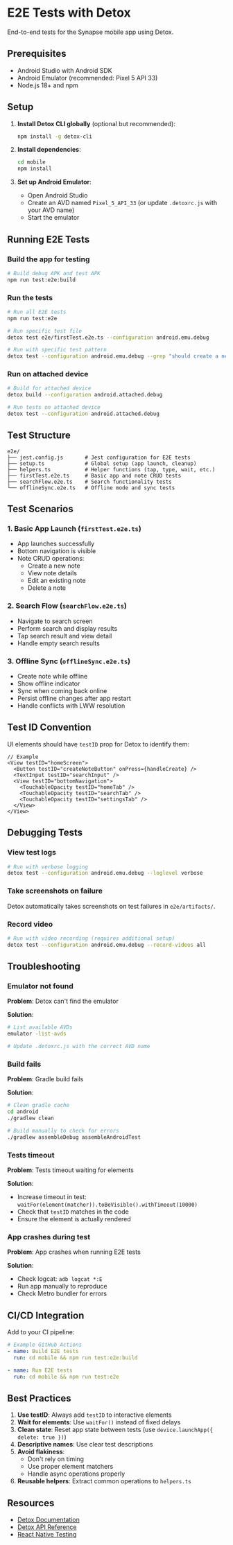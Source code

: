 # E2E Tests with Detox

End-to-end tests for the Synapse mobile app using Detox.

## Prerequisites

- Android Studio with Android SDK
- Android Emulator (recommended: Pixel 5 API 33)
- Node.js 18+ and npm

## Setup

1. **Install Detox CLI globally** (optional but recommended):
   ```bash
   npm install -g detox-cli
   ```

2. **Install dependencies**:
   ```bash
   cd mobile
   npm install
   ```

3. **Set up Android Emulator**:
   - Open Android Studio
   - Create an AVD named `Pixel_5_API_33` (or update `.detoxrc.js` with your AVD name)
   - Start the emulator

## Running E2E Tests

### Build the app for testing

```bash
# Build debug APK and test APK
npm run test:e2e:build
```

### Run the tests

```bash
# Run all E2E tests
npm run test:e2e

# Run specific test file
detox test e2e/firstTest.e2e.ts --configuration android.emu.debug

# Run with specific test pattern
detox test --configuration android.emu.debug --grep "should create a new note"
```

### Run on attached device

```bash
# Build for attached device
detox build --configuration android.attached.debug

# Run tests on attached device
detox test --configuration android.attached.debug
```

## Test Structure

```
e2e/
├── jest.config.js       # Jest configuration for E2E tests
├── setup.ts             # Global setup (app launch, cleanup)
├── helpers.ts           # Helper functions (tap, type, wait, etc.)
├── firstTest.e2e.ts     # Basic app and note CRUD tests
├── searchFlow.e2e.ts    # Search functionality tests
└── offlineSync.e2e.ts   # Offline mode and sync tests
```

## Test Scenarios

### 1. Basic App Launch (`firstTest.e2e.ts`)
- App launches successfully
- Bottom navigation is visible
- Note CRUD operations:
  - Create a new note
  - View note details
  - Edit an existing note
  - Delete a note

### 2. Search Flow (`searchFlow.e2e.ts`)
- Navigate to search screen
- Perform search and display results
- Tap search result and view detail
- Handle empty search results

### 3. Offline Sync (`offlineSync.e2e.ts`)
- Create note while offline
- Show offline indicator
- Sync when coming back online
- Persist offline changes after app restart
- Handle conflicts with LWW resolution

## Test ID Convention

UI elements should have `testID` prop for Detox to identify them:

```tsx
// Example
<View testID="homeScreen">
  <Button testID="createNoteButton" onPress={handleCreate} />
  <TextInput testID="searchInput" />
  <View testID="bottomNavigation">
    <TouchableOpacity testID="homeTab" />
    <TouchableOpacity testID="searchTab" />
    <TouchableOpacity testID="settingsTab" />
  </View>
</View>
```

## Debugging Tests

### View test logs

```bash
# Run with verbose logging
detox test --configuration android.emu.debug --loglevel verbose
```

### Take screenshots on failure

Detox automatically takes screenshots on test failures in `e2e/artifacts/`.

### Record video

```bash
# Run with video recording (requires additional setup)
detox test --configuration android.emu.debug --record-videos all
```

## Troubleshooting

### Emulator not found

**Problem**: Detox can't find the emulator

**Solution**:
```bash
# List available AVDs
emulator -list-avds

# Update .detoxrc.js with the correct AVD name
```

### Build fails

**Problem**: Gradle build fails

**Solution**:
```bash
# Clean gradle cache
cd android
./gradlew clean

# Build manually to check for errors
./gradlew assembleDebug assembleAndroidTest
```

### Tests timeout

**Problem**: Tests timeout waiting for elements

**Solution**:
- Increase timeout in test: `waitFor(element(matcher)).toBeVisible().withTimeout(10000)`
- Check that `testID` matches in the code
- Ensure the element is actually rendered

### App crashes during test

**Problem**: App crashes when running E2E tests

**Solution**:
- Check logcat: `adb logcat *:E`
- Run app manually to reproduce
- Check Metro bundler for errors

## CI/CD Integration

Add to your CI pipeline:

```yaml
# Example GitHub Actions
- name: Build E2E tests
  run: cd mobile && npm run test:e2e:build

- name: Run E2E tests
  run: cd mobile && npm run test:e2e
```

## Best Practices

1. **Use testID**: Always add `testID` to interactive elements
2. **Wait for elements**: Use `waitFor()` instead of fixed delays
3. **Clean state**: Reset app state between tests (use `device.launchApp({ delete: true })`)
4. **Descriptive names**: Use clear test descriptions
5. **Avoid flakiness**:
   - Don't rely on timing
   - Use proper element matchers
   - Handle async operations properly
6. **Reusable helpers**: Extract common operations to `helpers.ts`

## Resources

- [Detox Documentation](https://wix.github.io/Detox/)
- [Detox API Reference](https://wix.github.io/Detox/docs/api/actions)
- [React Native Testing](https://reactnative.dev/docs/testing-overview)
